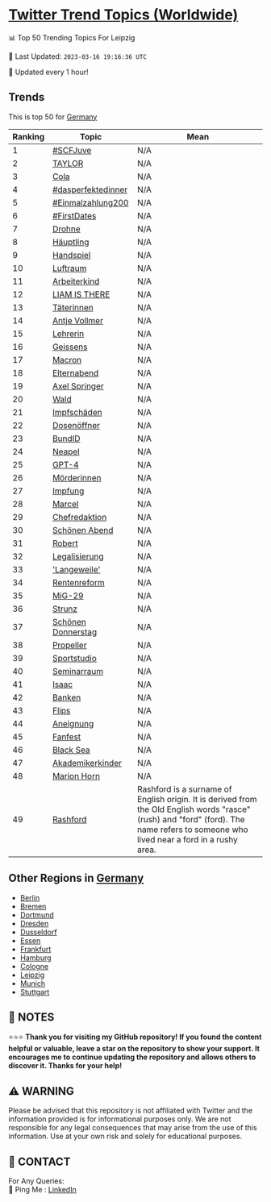 [Twitter Trend Topics (Worldwide)](https://github.com/ErcinDedeoglu/Twitter-Trend-Topics)
==========


📊 Top 50 Trending Topics For Leipzig

📆 Last Updated: `2023-03-16 19:16:36 UTC`

🔧 Updated every 1 hour!


## Trends

This is top 50 for [Germany](</Germany>)

| Ranking | Topic | Mean |
| ------- | ------------ | ------------ |
| 1 | [#SCFJuve](http://twitter.com/search?q=%23SCFJuve) | N/A |
| 2 | [TAYLOR](http://twitter.com/search?q=TAYLOR) | N/A |
| 3 | [Cola](http://twitter.com/search?q=Cola) | N/A |
| 4 | [#dasperfektedinner](http://twitter.com/search?q=%23dasperfektedinner) | N/A |
| 5 | [#Einmalzahlung200](http://twitter.com/search?q=%23Einmalzahlung200) | N/A |
| 6 | [#FirstDates](http://twitter.com/search?q=%23FirstDates) | N/A |
| 7 | [Drohne](http://twitter.com/search?q=Drohne) | N/A |
| 8 | [Häuptling](http://twitter.com/search?q=H%c3%a4uptling) | N/A |
| 9 | [Handspiel](http://twitter.com/search?q=Handspiel) | N/A |
| 10 | [Luftraum](http://twitter.com/search?q=Luftraum) | N/A |
| 11 | [Arbeiterkind](http://twitter.com/search?q=Arbeiterkind) | N/A |
| 12 | [LIAM IS THERE](http://twitter.com/search?q=LIAM+IS+THERE) | N/A |
| 13 | [Täterinnen](http://twitter.com/search?q=T%c3%a4terinnen) | N/A |
| 14 | [Antje Vollmer](http://twitter.com/search?q=Antje+Vollmer) | N/A |
| 15 | [Lehrerin](http://twitter.com/search?q=Lehrerin) | N/A |
| 16 | [Geissens](http://twitter.com/search?q=Geissens) | N/A |
| 17 | [Macron](http://twitter.com/search?q=Macron) | N/A |
| 18 | [Elternabend](http://twitter.com/search?q=Elternabend) | N/A |
| 19 | [Axel Springer](http://twitter.com/search?q=Axel+Springer) | N/A |
| 20 | [Wald](http://twitter.com/search?q=Wald) | N/A |
| 21 | [Impfschäden](http://twitter.com/search?q=Impfsch%c3%a4den) | N/A |
| 22 | [Dosenöffner](http://twitter.com/search?q=Dosen%c3%b6ffner) | N/A |
| 23 | [BundID](http://twitter.com/search?q=BundID) | N/A |
| 24 | [Neapel](http://twitter.com/search?q=Neapel) | N/A |
| 25 | [GPT-4](http://twitter.com/search?q=GPT-4) | N/A |
| 26 | [Mörderinnen](http://twitter.com/search?q=M%c3%b6rderinnen) | N/A |
| 27 | [Impfung](http://twitter.com/search?q=Impfung) | N/A |
| 28 | [Marcel](http://twitter.com/search?q=Marcel) | N/A |
| 29 | [Chefredaktion](http://twitter.com/search?q=Chefredaktion) | N/A |
| 30 | [Schönen Abend](http://twitter.com/search?q=Sch%c3%b6nen+Abend) | N/A |
| 31 | [Robert](http://twitter.com/search?q=Robert) | N/A |
| 32 | [Legalisierung](http://twitter.com/search?q=Legalisierung) | N/A |
| 33 | ['Langeweile'](http://twitter.com/search?q=%27Langeweile%27) | N/A |
| 34 | [Rentenreform](http://twitter.com/search?q=Rentenreform) | N/A |
| 35 | [MiG-29](http://twitter.com/search?q=MiG-29) | N/A |
| 36 | [Strunz](http://twitter.com/search?q=Strunz) | N/A |
| 37 | [Schönen Donnerstag](http://twitter.com/search?q=Sch%c3%b6nen+Donnerstag) | N/A |
| 38 | [Propeller](http://twitter.com/search?q=Propeller) | N/A |
| 39 | [Sportstudio](http://twitter.com/search?q=Sportstudio) | N/A |
| 40 | [Seminarraum](http://twitter.com/search?q=Seminarraum) | N/A |
| 41 | [Isaac](http://twitter.com/search?q=Isaac) | N/A |
| 42 | [Banken](http://twitter.com/search?q=Banken) | N/A |
| 43 | [Flips](http://twitter.com/search?q=Flips) | N/A |
| 44 | [Aneignung](http://twitter.com/search?q=Aneignung) | N/A |
| 45 | [Fanfest](http://twitter.com/search?q=Fanfest) | N/A |
| 46 | [Black Sea](http://twitter.com/search?q=Black+Sea) | N/A |
| 47 | [Akademikerkinder](http://twitter.com/search?q=Akademikerkinder) | N/A |
| 48 | [Marion Horn](http://twitter.com/search?q=Marion+Horn) | N/A |
| 49 | [Rashford](http://twitter.com/search?q=Rashford) | Rashford is a surname of English origin. It is derived from the Old English words "rasce" (rush) and "ford" (ford). The name refers to someone who lived near a ford in a rushy area. |



## Other Regions in [Germany](</Germany>)

* [Berlin](</Germany/Berlin.md>)
* [Bremen](</Germany/Bremen.md>)
* [Dortmund](</Germany/Dortmund.md>)
* [Dresden](</Germany/Dresden.md>)
* [Dusseldorf](</Germany/Dusseldorf.md>)
* [Essen](</Germany/Essen.md>)
* [Frankfurt](</Germany/Frankfurt.md>)
* [Hamburg](</Germany/Hamburg.md>)
* [Cologne](</Germany/Cologne.md>)
* [Leipzig](</Germany/Leipzig.md>)
* [Munich](</Germany/Munich.md>)
* [Stuttgart](</Germany/Stuttgart.md>)



## 📝 NOTES

⭐⭐⭐ **Thank you for visiting my GitHub repository! If you found the content helpful or valuable, leave a star on the repository to show your support. It encourages me to continue updating the repository and allows others to discover it. Thanks for your help!**


## ⚠️ WARNING

Please be advised that this repository is not affiliated with Twitter and the information provided is for informational purposes only. We are not responsible for any legal consequences that may arise from the use of this information. Use at your own risk and solely for educational purposes.


## 📨 CONTACT

 For Any Queries:  
            🏓 Ping Me : [LinkedIn](https://www.linkedin.com/in/ercindedeoglu/)
